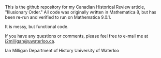 This is the github repository for my Canadian Historical Review article, "Illusionary Order." 
All code was originally written in Mathematica 8, but has been re-run and verified to run on 
Mathematica 9.0.1.

It is messy, but functional code.

If you have any questions or comments, please feel free to e-mail me at i2milligan@uwaterloo.ca.

Ian Milligan
Department of History
University of Waterloo
